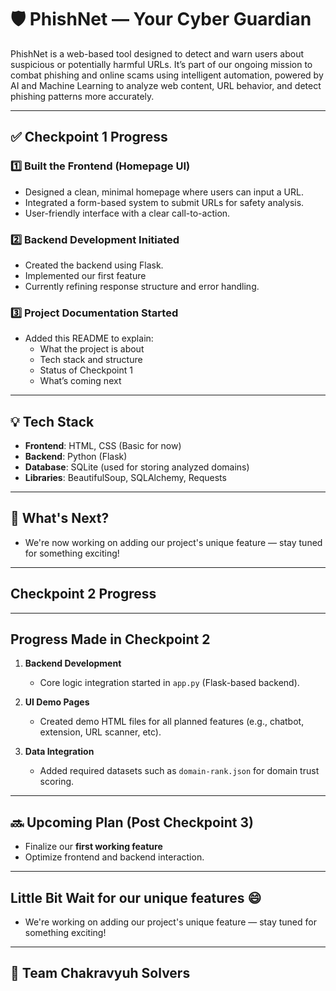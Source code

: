 # 🛡️ PhishNet — Your Cyber Guardian

PhishNet is a web-based tool designed to detect and warn users about suspicious or potentially harmful URLs. It’s part of our ongoing mission to combat phishing and online scams using intelligent automation, powered by AI and Machine Learning to analyze web content, URL behavior, and detect phishing patterns more accurately.

---

## ✅ Checkpoint 1 Progress

### 1️⃣ Built the Frontend (Homepage UI)
- Designed a clean, minimal homepage where users can input a URL.
- Integrated a form-based system to submit URLs for safety analysis.
- User-friendly interface with a clear call-to-action.

### 2️⃣ Backend Development Initiated
- Created the backend using Flask.
- Implemented our first feature
- Currently refining response structure and error handling.

### 3️⃣ Project Documentation Started
- Added this README to explain:
  - What the project is about
  - Tech stack and structure
  - Status of Checkpoint 1
  - What’s coming next

---

## 💡 Tech Stack

- **Frontend**: HTML, CSS (Basic for now)
- **Backend**: Python (Flask)
- **Database**: SQLite (used for storing analyzed domains)
- **Libraries**: BeautifulSoup, SQLAlchemy, Requests

---

## 🚧 What's Next?

- We're now working on adding our project's unique feature — stay tuned for something exciting! 
---



## Checkpoint 2 Progress


---

##  Progress Made in Checkpoint 2

1. **Backend Development**
   - Core logic integration started in `app.py` (Flask-based backend).
   

2. **UI Demo Pages**
   - Created demo HTML files for all planned features (e.g., chatbot, extension, URL scanner, etc).
   

3. **Data Integration**
   - Added required datasets such as `domain-rank.json` for domain trust scoring.
   

---

## 🔜 Upcoming Plan (Post Checkpoint 3)

- Finalize our **first working feature** 
- Optimize frontend and backend interaction.

---


## Little Bit Wait for our unique features 😄

- We're working on adding our project's unique feature — stay tuned for something exciting! 
---


## 👥 Team Chakravyuh Solvers



